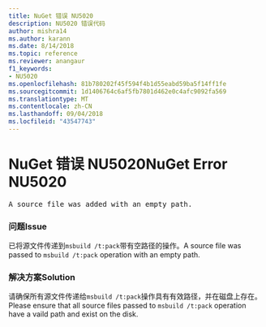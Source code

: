 ```yaml
---
title: NuGet 错误 NU5020
description: NU5020 错误代码
author: mishra14
ms.author: karann
ms.date: 8/14/2018
ms.topic: reference
ms.reviewer: anangaur
f1_keywords:
- NU5020
ms.openlocfilehash: 81b780202f45f594f4b1d55eabd59ba5f14ff1fe
ms.sourcegitcommit: 1d1406764c6af5fb7801d462e0c4afc9092fa569
ms.translationtype: MT
ms.contentlocale: zh-CN
ms.lasthandoff: 09/04/2018
ms.locfileid: "43547743"
---
```

# <a name="nuget-error-nu5020"></a><span data-ttu-id="f4fea-103">NuGet 错误 NU5020</span><span class="sxs-lookup"><span data-stu-id="f4fea-103">NuGet Error NU5020</span></span>
<pre>A source file was added with an empty path.</pre>

### <a name="issue"></a><span data-ttu-id="f4fea-104">问题</span><span class="sxs-lookup"><span data-stu-id="f4fea-104">Issue</span></span>

<span data-ttu-id="f4fea-105">已将源文件传递到`msbuild /t:pack`带有空路径的操作。</span><span class="sxs-lookup"><span data-stu-id="f4fea-105">A source file was passed to `msbuild /t:pack` operation with an empty path.</span></span>


### <a name="solution"></a><span data-ttu-id="f4fea-106">解决方案</span><span class="sxs-lookup"><span data-stu-id="f4fea-106">Solution</span></span>

<span data-ttu-id="f4fea-107">请确保所有源文件传递给`msbuild /t:pack`操作具有有效路径，并在磁盘上存在。</span><span class="sxs-lookup"><span data-stu-id="f4fea-107">Please ensure that all source files passed to `msbuild /t:pack` operation have a vaild path and exist on the disk.</span></span>


